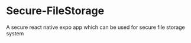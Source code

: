 # Secure-FileStorage
A secure react native expo app which can be used for secure file storage system 
